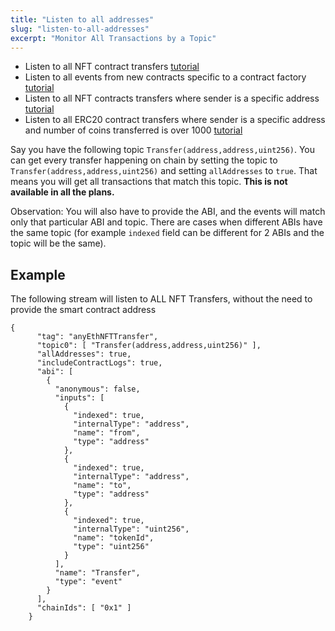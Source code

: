 ```yaml
---
title: "Listen to all addresses"
slug: "listen-to-all-addresses"
excerpt: "Monitor All Transactions by a Topic"
---
```


- Listen to all NFT contract transfers [tutorial](https://docs.moralis.io/docs/listen-to-all-nft-contract-transfers)
- Listen to all events from new contracts specific to a contract factory [tutorial](https://docs.moralis.io/docs/listen-to-all-events-from-new-contracts-specific-to-a-contract-factory)
- Listen to all NFT contracts transfers where sender is a specific address [tutorial](https://docs.moralis.io/docs/listen-to-all-nft-contracts-transfers-where-sender-is-a-specific-address)
- Listen to all ERC20 contract transfers where sender is a specific address and number of coins transferred is over 1000 [tutorial](https://docs.moralis.io/docs/listen-to-all-erc20-contract-transfers-where-sender-is-a-specific-address-and-number-of-coins-transferred-is-over-1000)

Say you have the following topic `Transfer(address,address,uint256)`. You can get every transfer happening on chain by setting the topic to `Transfer(address,address,uint256)` and setting `allAddresses` to `true`. That means you will get all transactions that match this topic. **This is not available in all the plans.**

Observation: You will also have to provide the ABI, and the events will match only that particular ABI and topic. There are cases when different ABIs have the same topic (for example `indexed` field can be different for 2 ABIs and the topic will be the same).

## Example

The following stream will listen to ALL NFT Transfers, without the need to provide the smart contract address

```
{
      "tag": "anyEthNFTTransfer",
      "topic0": [ "Transfer(address,address,uint256)" ],
      "allAddresses": true,
      "includeContractLogs": true,
      "abi": [
        {
          "anonymous": false,
          "inputs": [
            {
              "indexed": true,
              "internalType": "address",
              "name": "from",
              "type": "address"
            },
            {
              "indexed": true,
              "internalType": "address",
              "name": "to",
              "type": "address"
            },
            {
              "indexed": true,
              "internalType": "uint256",
              "name": "tokenId",
              "type": "uint256"
            }
          ],
          "name": "Transfer",
          "type": "event"
        }
      ],
      "chainIds": [ "0x1" ]
    }
```